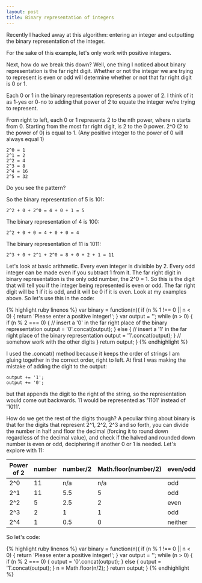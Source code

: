 ```yaml
---
layout: post
title: Binary representation of integers
---
```




Recently I hacked away at this algorithm: entering an integer and outputting the binary representation of the integer.

For the sake of this example, let's only work with positive integers.

Next, how do we break this down? Well, one thing I noticed about binary representation is the far right digit. Whether or not the integer we are trying to represent is even or odd will determine whether or not that far right digit is 0 or 1.

Each 0 or 1 in the binary representation represents a power of 2. I think of it as 1-yes or 0-no to adding that power of 2 to equate the integer we're trying to represent.  

From right to left, each 0 or 1 represents 2 to the nth power, where n starts from 0. Starting from the most far right digit, is 2 to the 0 power. 2^0 (2 to the power of 0) is equal to 1. (Any positive integer to the power of 0 will always equal 1)

```
2^0 = 1
2^1 = 2
2^2 = 4
2^3 = 8
2^4 = 16
2^5 = 32
```

Do you see the pattern?

So the binary representation of 5 is 101:

```
2^2 + 0 + 2^0 = 4 + 0 + 1 = 5
```

The binary representation of 4 is 100:

```
2^2 + 0 + 0 = 4 + 0 + 0 = 4
```

The binary representation of 11 is 1011:

```
2^3 + 0 + 2^1 + 2^0 = 8 + 0 + 2 + 1 = 11
```

Let's look at basic arithmetic. Every even integer is divisible by 2. Every odd integer can be made even if you subtract 1 from it. The far right digit in binary representation is the only odd number, the 2^0 = 1. So this is the digit that will tell you if the integer being represented is even or odd. The far right digit will be 1 if it is odd, and it will be 0 if it is even. Look at my examples above. So let's use this in the code:

{% highlight ruby linenos %}
var binary = function(n){
  if (n % 1 !== 0 || n < 0) {
    return 'Please enter a positive integer!';
  }
  var output = '';
  while (n > 0) {
    if (n % 2 === 0) {
      // insert a '0' in the far right place of the binary representation
      output = '0'.concat(output);
    } else {
      // insert a '1' in the far right place of the binary representation
      output = '1'.concat(output);
    }
    // somehow work with the other digits
  }
  return output;
}
{% endhighlight %}

I used the .concat() method because it keeps the order of strings I am gluing together in the correct order, right to left. At first I was making the mistake of adding the digit to the output:

```
output += '1';
output += '0';
```

but that appends the digit to the right of the string, so the representation would come out backwards. 11 would be represented as '1101' instead of '1011'.

How do we get the rest of the digits though? A peculiar thing about binary is that for the digits that represent 2^1, 2^2, 2^3 and so forth, you can divide the number in half and floor the decimal (forcing it to round down regardless of the decimal value), and check if the halved and rounded down number is even or odd, deciphering if another 0 or 1 is needed. Let's explore with 11:

Power of 2 | number  | number/2 | Math.floor(number/2) | even/odd? | Binary Representation
--- | --- | --- | --- | --- | ---
2^0 | 11 | n/a | n/a | odd | '1'
2^1 | 11 | 5.5 | 5 | odd | '11'
2^2 | 5 | 2.5 | 2 | even | '011'
2^3 | 2 | 1 | 1 | odd | '1011'
2^4 | 1 | 0.5 | 0 | neither | we're done!

So let's code:

{% highlight ruby linenos %}
var binary = function(n){
  if (n % 1 !== 0 || n < 0) {
    return 'Please enter a positive integer!';
  }
  var output = '';
  while (n > 0) {
    if (n % 2 === 0) {
      output = '0'.concat(output);
    } else {
      output = '1'.concat(output);
    }
    n = Math.floor(n/2);
  }
  return output;
}
{% endhighlight %}
